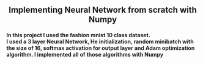 <h2 align=center> Implementing Neural Network from scratch with Numpy </h2>
<h4> 
In this project I used the fashion mnist 10 class dataset. 
<br>
  I used a 3 layer Neural Network, He initialization, random minibatch with the size of 16, softmax activation for output layer and Adam optimization algorithm. I implemented all of those algorithms with Numpy
</h4>
